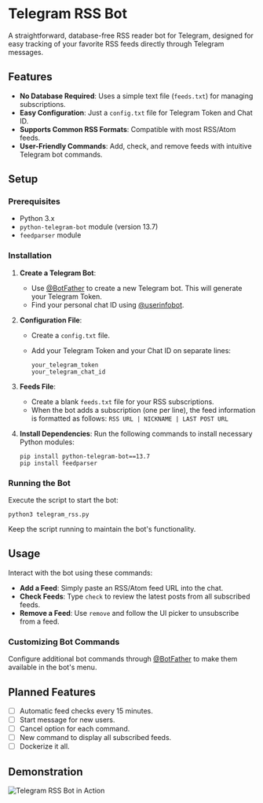 # Telegram RSS Bot

A straightforward, database-free RSS reader bot for Telegram, designed for easy tracking of your favorite RSS feeds directly through Telegram messages.

## Features

- **No Database Required**: Uses a simple text file (`feeds.txt`) for managing subscriptions.
- **Easy Configuration**: Just a `config.txt` file for Telegram Token and Chat ID.
- **Supports Common RSS Formats**: Compatible with most RSS/Atom feeds.
- **User-Friendly Commands**: Add, check, and remove feeds with intuitive Telegram bot commands.

## Setup

### Prerequisites

- Python 3.x
- `python-telegram-bot` module (version 13.7)
- `feedparser` module

### Installation

1. **Create a Telegram Bot**:
   - Use [@BotFather](https://t.me/botfather) to create a new Telegram bot. This will generate your Telegram Token.
   - Find your personal chat ID using [@userinfobot](https://t.me/userinfobot).

2. **Configuration File**:
   - Create a `config.txt` file.
   - Add your Telegram Token and your Chat ID on separate lines:

     ```
     your_telegram_token
     your_telegram_chat_id
     ```

3. **Feeds File**:
   - Create a blank `feeds.txt` file for your RSS subscriptions.
   - When the bot adds a subscription (one per line), the feed information is formatted as follows: `RSS URL | NICKNAME | LAST POST URL`

4. **Install Dependencies**:
   Run the following commands to install necessary Python modules:

    ```
    pip install python-telegram-bot==13.7
    pip install feedparser
    ```

### Running the Bot

Execute the script to start the bot:

```
python3 telegram_rss.py
```

Keep the script running to maintain the bot's functionality.

## Usage

Interact with the bot using these commands:

- **Add a Feed**: Simply paste an RSS/Atom feed URL into the chat.
- **Check Feeds**: Type `check` to review the latest posts from all subscribed feeds.
- **Remove a Feed**: Use `remove` and follow the UI picker to unsubscribe from a feed.

### Customizing Bot Commands

Configure additional bot commands through [@BotFather](https://t.me/botfather) to make them available in the bot's menu.

## Planned Features

- [ ] Automatic feed checks every 15 minutes.
- [ ] Start message for new users.
- [ ] Cancel option for each command.
- [ ] New command to display all subscribed feeds.
- [ ] Dockerize it all.

## Demonstration

![Telegram RSS Bot in Action](telegram_rss.GIF)
